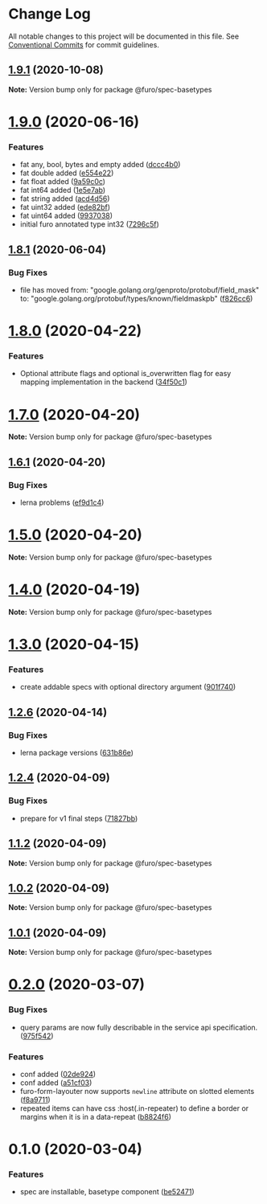 # Change Log

All notable changes to this project will be documented in this file.
See [Conventional Commits](https://conventionalcommits.org) for commit guidelines.

## [1.9.1](https://github.com/theNorstroem/FuroBaseComponents/compare/@furo/spec-basetypes@1.9.0...@furo/spec-basetypes@1.9.1) (2020-10-08)

**Note:** Version bump only for package @furo/spec-basetypes





# [1.9.0](https://github.com/theNorstroem/FuroBaseComponents/compare/@furo/spec-basetypes@1.8.1...@furo/spec-basetypes@1.9.0) (2020-06-16)


### Features

* fat any, bool, bytes and empty added ([dccc4b0](https://github.com/theNorstroem/FuroBaseComponents/commit/dccc4b0e87de8969a3a22d4f43fedece23555ffb))
* fat double added ([e554e22](https://github.com/theNorstroem/FuroBaseComponents/commit/e554e2234c9c39680b26aeb90191510dfaff2733))
* fat float added ([9a59c0c](https://github.com/theNorstroem/FuroBaseComponents/commit/9a59c0c25da51f3bab6dc0718c7c5f1f16533d49))
* fat int64 added ([1e5e7ab](https://github.com/theNorstroem/FuroBaseComponents/commit/1e5e7ab7f6f096e2ec16e7e0664426c195951459))
* fat string added ([acd4d56](https://github.com/theNorstroem/FuroBaseComponents/commit/acd4d56268690811bcd9fbe23caf63695038e00e))
* fat uint32 added ([ede82bf](https://github.com/theNorstroem/FuroBaseComponents/commit/ede82bffb2ff400e5beab8bfff859aea63ed516a))
* fat uint64 added ([9937038](https://github.com/theNorstroem/FuroBaseComponents/commit/9937038302a3e70711519d4b9b22a47d60bff2e5))
* initial furo annotated type int32 ([7296c5f](https://github.com/theNorstroem/FuroBaseComponents/commit/7296c5f97447ae56a0699f9e2825c8cdd079e948))





## [1.8.1](https://github.com/theNorstroem/FuroBaseComponents/compare/@furo/spec-basetypes@1.8.0...@furo/spec-basetypes@1.8.1) (2020-06-04)


### Bug Fixes

* file has moved	from: "google.golang.org/genproto/protobuf/field_mask" to: "google.golang.org/protobuf/types/known/fieldmaskpb" ([f826cc6](https://github.com/theNorstroem/FuroBaseComponents/commit/f826cc6e0461627b27bd2570d888b99ba5b7a561))





# [1.8.0](https://github.com/theNorstroem/FuroBaseComponents/compare/@furo/spec-basetypes@1.7.0...@furo/spec-basetypes@1.8.0) (2020-04-22)


### Features

* Optional attribute flags and optional is_overwritten flag for easy mapping implementation in the backend ([34f50c1](https://github.com/theNorstroem/FuroBaseComponents/commit/34f50c1cbdffde0fe1a2d4e62896ac02d0193d23))





# [1.7.0](https://github.com/theNorstroem/FuroBaseComponents/compare/@furo/spec-basetypes@1.6.1...@furo/spec-basetypes@1.7.0) (2020-04-20)

**Note:** Version bump only for package @furo/spec-basetypes





## [1.6.1](https://github.com/theNorstroem/FuroBaseComponents/compare/@furo/spec-basetypes@1.4.0...@furo/spec-basetypes@1.6.1) (2020-04-20)


### Bug Fixes

* lerna problems ([ef9d1c4](https://github.com/theNorstroem/FuroBaseComponents/commit/ef9d1c4))





# [1.5.0](https://github.com/theNorstroem/FuroBaseComponents/compare/@furo/spec-basetypes@1.4.0...@furo/spec-basetypes@1.5.0) (2020-04-20)

**Note:** Version bump only for package @furo/spec-basetypes





# [1.4.0](https://github.com/theNorstroem/FuroBaseComponents/compare/@furo/spec-basetypes@1.3.0...@furo/spec-basetypes@1.4.0) (2020-04-19)

**Note:** Version bump only for package @furo/spec-basetypes





# [1.3.0](https://github.com/theNorstroem/FuroBaseComponents/compare/@furo/spec-basetypes@1.2.6...@furo/spec-basetypes@1.3.0) (2020-04-15)


### Features

* create addable specs with optional directory argument ([901f740](https://github.com/theNorstroem/FuroBaseComponents/commit/901f740))





## [1.2.6](https://github.com/theNorstroem/FuroBaseComponents/compare/@furo/spec-basetypes@1.2.4...@furo/spec-basetypes@1.2.6) (2020-04-14)


### Bug Fixes

* lerna package versions ([631b86e](https://github.com/theNorstroem/FuroBaseComponents/commit/631b86e))





## [1.2.4](https://github.com/theNorstroem/FuroBaseComponents/compare/@furo/spec-basetypes@1.1.2...@furo/spec-basetypes@1.2.4) (2020-04-09)


### Bug Fixes

* prepare for v1 final steps ([71827bb](https://github.com/theNorstroem/FuroBaseComponents/commit/71827bb))





## [1.1.2](https://github.com/theNorstroem/FuroBaseComponents/compare/@furo/spec-basetypes@1.0.2...@furo/spec-basetypes@1.1.2) (2020-04-09)

**Note:** Version bump only for package @furo/spec-basetypes





## [1.0.2](https://github.com/theNorstroem/FuroBaseComponents/compare/@furo/spec-basetypes@1.0.1...@furo/spec-basetypes@1.0.2) (2020-04-09)

**Note:** Version bump only for package @furo/spec-basetypes





## [1.0.1](https://github.com/theNorstroem/FuroBaseComponents/compare/@furo/spec-basetypes@0.2.0...@furo/spec-basetypes@1.0.1) (2020-04-09)

**Note:** Version bump only for package @furo/spec-basetypes





# [0.2.0](https://github.com/theNorstroem/FuroBaseComponents/compare/@furo/spec-basetypes@0.1.0...@furo/spec-basetypes@0.2.0) (2020-03-07)


### Bug Fixes

* query params are now fully describable in the service api specification. ([975f542](https://github.com/theNorstroem/FuroBaseComponents/commit/975f542))


### Features

* conf added ([02de924](https://github.com/theNorstroem/FuroBaseComponents/commit/02de924))
* conf added ([a51cf03](https://github.com/theNorstroem/FuroBaseComponents/commit/a51cf03))
* furo-form-layouter now supports `newline` attribute on slotted elements ([f8a9711](https://github.com/theNorstroem/FuroBaseComponents/commit/f8a9711))
* repeated items can have css :host(.in-repeater) to define a border or margins when it is in a data-repeat ([b8824f6](https://github.com/theNorstroem/FuroBaseComponents/commit/b8824f6))





# 0.1.0 (2020-03-04)


### Features

* spec are installable, basetype component ([be52471](https://github.com/theNorstroem/FuroBaseComponents/commit/be52471))
